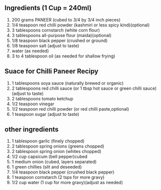 ## **Ingredients** (1 Cup = 240ml)

1. 200 grams PANEER (cubed to 3/4 by 3/4 inch pieces)
2. 1/4 teaspoon red chilli powder (kashmiri or less spicy kind)(optional)
3. 3 tablespoons cornstarch (white corn flour)
4. 3 tablespoons all-purpose flour (maida)(optional)
5. 1/8 teaspoon black pepper (crushed or ground)
6. 1/8 teaspoon salt (adjust to taste)
7. water (as needed)
8. 3 to 4 tablespoon oil (as needed for shallow  frying)

## **Suace for Chilli Paneer Recipy**

1. 1 tablespoons soya sauce (naturally brewed or organic)
2. 2 tablespoons red chilli sauce (or 1 tbsp hot sauce or green chilli sauce)(adjust to taste)
3. 2 tablespoons tomato ketchup
4. 1/2 teaspoon vinegar 
5. 1/2 teaspoon red chilli powder (or red chilli paste,optional)
6. 1 teaspoon sugar (adjust to taste)

## **other ingredients**

1. 1 tablespoon garlic (finely chopped)
2. 2 tablespoon spring onions (greens chopped)
3. 2 tablespoon spring onion (whites chopped)
4. 1/2 cup capsicum (bell pepper)cubed
5. 1 medium onion (cubed, layers separated)
6. 1 green chillies (slit and deseeded)
7. 1/4 teaspoon black pepper (crushed black pepper)
8. 1 teaspoon cornstarch (2 tsps for more gravy)
9. 1/2 cup water (1 cup for more gravy)(adjust as needed)